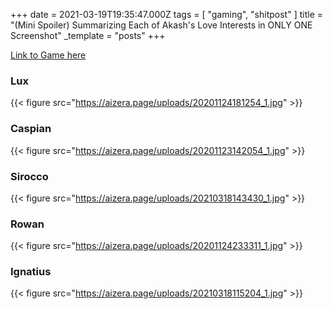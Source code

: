 +++
date = 2021-03-19T19:35:47.000Z
tags = [ "gaming", "shitpost" ]
title = "(Mini Spoiler) Summarizing Each of Akash's Love Interests in ONLY ONE Screenshot"
_template = "posts"
+++

[Link to Game here](https://truant-pixel-llc.itch.io/akash "https://truant-pixel-llc.itch.io/akash")

### Lux

{{< figure src="https://aizera.page/uploads/20201124181254_1.jpg" >}}

### Caspian

{{< figure src="https://aizera.page/uploads/20201123142054_1.jpg" >}}

### Sirocco

{{< figure src="https://aizera.page/uploads/20210318143430_1.jpg" >}}

### Rowan

{{< figure src="https://aizera.page/uploads/20201124233311_1.jpg" >}}

### Ignatius

{{< figure src="https://aizera.page/uploads/20210318115204_1.jpg" >}}
